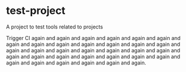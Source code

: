 # test-project
A project to test tools related to projects

Trigger CI again and again and again and again and again and again and again and again and again and again and again and again and again and again and again and again and again and again and again and again and again and again and again and again and again and again and again and again and again and again and again and again and again.
